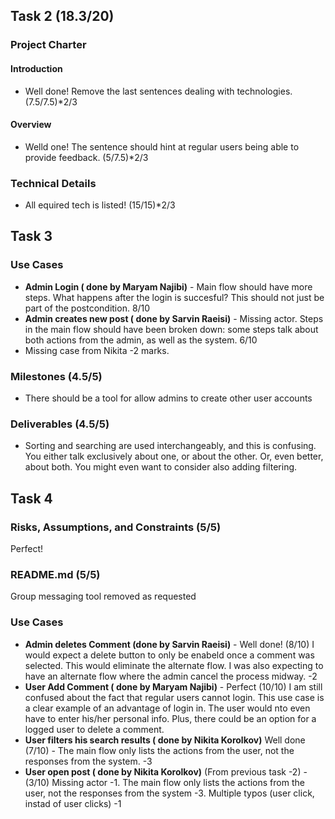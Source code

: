 ## Task 2 (18.3/20)

### Project Charter

#### Introduction
- Well done! Remove the last sentences dealing with technologies. (7.5/7.5)*2/3

#### Overview
- Welld one! The sentence should hint at regular users being able to provide feedback. (5/7.5)*2/3

### Technical Details
- All equired tech is listed! (15/15)*2/3

## Task 3

### Use Cases
- **Admin Login ( done by Maryam Najibi)** - Main flow should have more steps. What happens after the login is succesful? This should not just be part of the postcondition. 8/10
- **Admin creates new post ( done by Sarvin Raeisi)** - Missing actor. Steps in the main flow should have been broken down: some steps talk about both actions from the admin, as well as the system. 6/10
- Missing case from Nikita -2 marks.

### Milestones (4.5/5)
- There should be a tool for allow admins to create other user accounts

### Deliverables (4.5/5)
- Sorting and searching are used interchangeably, and this is confusing. You either talk exclusively about one, or about the other. Or, even better, about both. You might even want to consider also adding filtering.

## Task 4

### Risks, Assumptions, and Constraints (5/5)
Perfect!

### README.md (5/5)
Group messaging tool removed as requested

### Use Cases
- **Admin deletes Comment (done by Sarvin Raeisi)** - Well done! (8/10) I would expect a delete button to only be enabeld once a comment was selected. This would eliminate the alternate flow. I was also expecting to have an alternate flow where the admin cancel the process midway. -2
- **User Add Comment ( done by Maryam Najibi)** - Perfect (10/10) I am still confused about the fact that regular users cannot login. This use case is a clear example of an advantage of login in. The user would nto even have to enter his/her personal info. Plus, there could be an option for a logged user to delete a comment.
- **User filters his search results ( done by Nikita Korolkov)** Well done (7/10) - The main flow only lists the actions from the user, not the responses from the system. -3
- **User open post ( done by Nikita Korolkov)** (From previous task -2) - (3/10) Missing actor -1. The main flow only lists the actions from the user, not the responses from the system -3. Multiple typos (user click, instad of user clicks) -1
